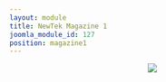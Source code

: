 ```yaml
---
layout: module
title: NewTek Magazine 1
joomla_module_id: 127
position: magazine1
---
```

<center><a target='_blank' title='NewTek Magazine - Volume 2 - Number 1: 2011'  href='http://digital.turn-page.com/i/61737'><img src='http://cdn.turn-page.com/files/aT02MTczNyZwPTAmdmVyc2lvbj0xJmNtZD12JnNpZz0yMzg0YzAxNDhiNDE1MjBjYWQxNjVkMzkyN2RkNTE3Yg%253D%253D/-w-200.jpg' border='0'/></a></center>
